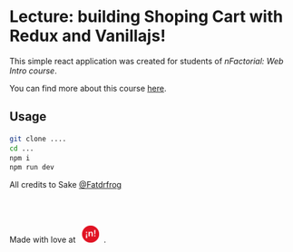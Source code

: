 # Lecture: building Shoping Cart with Redux and Vanillajs!

This simple react application was created for students of _nFactorial: Web Intro course_.

You can find more about this course [here](https://www.nfactorial.school/nfactorial-fullstack).

## Usage

```bash
git clone ....
cd ...
npm i
npm run dev

```

All credits to Sake [@Fatdrfrog](https://github.com/Fatdrfrog)

Made with love at &nbsp; <img src="https://github.com/azhaubassar/nfactorial-webintro-reactapp/blob/master/nfactorial-logo.png" style="height:30px; padding-top:50px"/> &nbsp;.
